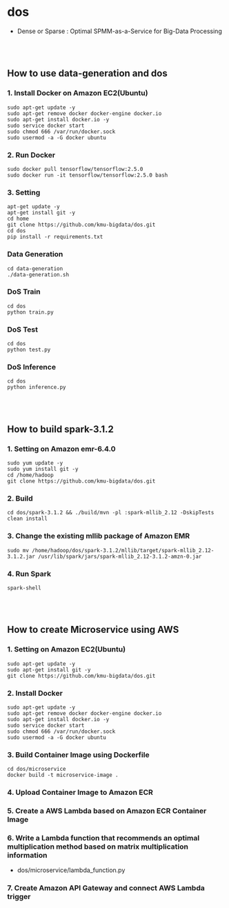 # dos

- Dense or Sparse : Optimal SPMM-as-a-Service for Big-Data Processing

<br><br>

## How to use data-generation and dos

### 1. Install Docker on Amazon EC2(Ubuntu)

```
sudo apt-get update -y
sudo apt-get remove docker docker-engine docker.io
sudo apt-get install docker.io -y
sudo service docker start
sudo chmod 666 /var/run/docker.sock
sudo usermod -a -G docker ubuntu
```

### 2. Run Docker

```
sudo docker pull tensorflow/tensorflow:2.5.0
sudo docker run -it tensorflow/tensorflow:2.5.0 bash
```

### 3. Setting

```
apt-get update -y
apt-get install git -y
cd home
git clone https://github.com/kmu-bigdata/dos.git
cd dos
pip install -r requirements.txt
```

### Data Generation

```
cd data-generation
./data-generation.sh
```

### DoS Train

```
cd dos
python train.py
```

### DoS Test

```
cd dos
python test.py
```

### DoS Inference

```
cd dos
python inference.py
```

<br><br>

## How to build spark-3.1.2

### 1. Setting on Amazon emr-6.4.0

```
sudo yum update -y
sudo yum install git -y
cd /home/hadoop
git clone https://github.com/kmu-bigdata/dos.git
```

### 2. Build

```
cd dos/spark-3.1.2 && ./build/mvn -pl :spark-mllib_2.12 -DskipTests clean install
```

### 3. Change the existing mllib package of Amazon EMR

```
sudo mv /home/hadoop/dos/spark-3.1.2/mllib/target/spark-mllib_2.12-3.1.2.jar /usr/lib/spark/jars/spark-mllib_2.12-3.1.2-amzn-0.jar
```

### 4. Run Spark

```
spark-shell
```

<br><br>

## How to create Microservice using AWS

### 1. Setting on Amazon EC2(Ubuntu)

```
sudo apt-get update -y
sudo apt-get install git -y
git clone https://github.com/kmu-bigdata/dos.git
```

### 2. Install Docker

```
sudo apt-get update -y
sudo apt-get remove docker docker-engine docker.io
sudo apt-get install docker.io -y
sudo service docker start
sudo chmod 666 /var/run/docker.sock
sudo usermod -a -G docker ubuntu
```

### 3. Build Container Image using Dockerfile

```
cd dos/microservice
docker build -t microservice-image .
```

### 4. Upload Container Image to Amazon ECR

### 5. Create a AWS Lambda based on Amazon ECR Container Image

### 6. Write a Lambda function that recommends an optimal multiplication method based on matrix multiplication information

- dos/microservice/lambda_function.py

### 7. Create Amazon API Gateway and connect AWS Lambda trigger
